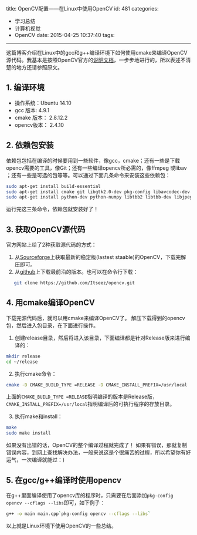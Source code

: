 title: OpenCV配置——在Linux中使用OpenCV
id: 481
categories:
  - 学习总结
  - 计算机视觉
  - OpenCV
date: 2015-04-25 10:37:40
tags:
---

这篇博客介绍在Linux中的gcc和g++编译环境下如何使用cmake来编译OpenCV源代码。我基本是按照OpenCV官方的[说明文档](http://docs.opencv.org/doc/tutorials/introduction/linux_install/linux_install.html)，一步步地进行的，所以表述不清楚的地方还请参照原文。

<!--more-->

## 1\. 编译环境

*   操作系统：Ubuntu 14.10
*   gcc 版本: 4.9.1
*   cmake 版本： 2.8.12.2
*   opencv版本： 2.4.10

## 2\. 依赖包安装

依赖包包括在编译的时候要用到一些软件，像gcc，cmake；还有一些是下载opencv需要的工具，像Git；还有一些编译opencv所必需的，像ffmpeg 或libav ；还有一些是可选的包等等。可以通过下面几条命令来安装这些依赖包：

```bash
sudo apt-get install build-essential 
sudo apt-get install cmake git libgtk2.0-dev pkg-config libavcodec-dev libavformat-dev libswscale-dev
sudo apt-get install python-dev python-numpy libtbb2 libtbb-dev libjpeg-dev libpng-dev libtiff-dev libjasper-dev libdc1394-22-dev
```

运行完这三条命令，依赖包就安装好了！


## 3\. 获取OpenCV源代码

官方网站上给了2种获取源代码的方式：

 1.  从[Sourceforge](http://sourceforge.net/projects/opencvlibrary/)上获取最新的稳定版(lastest staable)的OpenCV，下载完解压即可。
 2.  从[github](http://github.com/itseez/opencv)上下载最前沿的版本。也可以在命令行下载：
 ```bash
    git clone https://github.com/Itseez/opencv.git
 ```

## 4\. 用cmake编译OpenCV

下载完源代码后，就可以用cmake来编译OpenCV了。
解压下载得到的opencv包，然后进入包目录，在下面进行操作。

 1.  创建release目录，然后将进入该目录，下面编译都是针对Release版来进行编译的：

 ```bash
 mkdir release
 cd ~/release
 ```

 2.  执行cmake命令：

 ```bash
 cmake -D CMAKE_BUILD_TYPE =RELEASE -D CMAKE_INSTALL_PREFIX=/usr/local
 ```    
 上面的`CMAKE_BUILD_TYPE =RELEASE`指明编译的版本是Release版，`CMAKE_INSTALL_PREFIX=/usr/local`指明编译后的可执行程序的存放目录。

 3.  执行make和install：

 ```bash
 make    
 sudo make install
 ```

 如果没有出错的话，OpenCV的整个编译过程就完成了！ 如果有错误，那就复制错误内容，到网上查找解决办法，一般来说这是个很痛苦的过程，所以希望你有好运气，一次编译就能过：)

## 5\. 在gcc/g++编译时使用opencv

在g++里面编译使用了opencv库的程序时，只需要在后面添加``pkg-config opencv --cflags --libs``即可，如下例子：

```bash
g++ -o main main.cpp`pkg-config opencv --cflags --libs`
```

以上就是Linux环境下使用OpenCV的一些总结。
